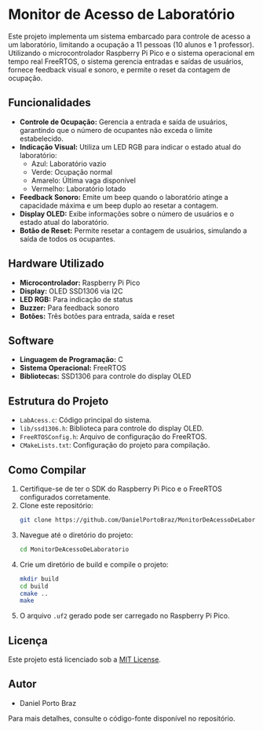 # Monitor de Acesso de Laboratório

Este projeto implementa um sistema embarcado para controle de acesso a um laboratório, limitando a ocupação a 11 pessoas (10 alunos e 1 professor).
Utilizando o microcontrolador Raspberry Pi Pico e o sistema operacional em tempo real FreeRTOS, o sistema gerencia entradas e saídas de usuários, fornece feedback visual e sonoro, e permite o reset da contagem de ocupação.

## Funcionalidades

- **Controle de Ocupação:** Gerencia a entrada e saída de usuários, garantindo que o número de ocupantes não exceda o limite estabelecido.
- **Indicação Visual:** Utiliza um LED RGB para indicar o estado atual do laboratório:
  - Azul: Laboratório vazio
  - Verde: Ocupação normal
  - Amarelo: Última vaga disponível
  - Vermelho: Laboratório lotado
- **Feedback Sonoro:** Emite um beep quando o laboratório atinge a capacidade máxima e um beep duplo ao resetar a contagem.
- **Display OLED:** Exibe informações sobre o número de usuários e o estado atual do laboratório.
- **Botão de Reset:** Permite resetar a contagem de usuários, simulando a saída de todos os ocupantes.

## Hardware Utilizado

- **Microcontrolador:** Raspberry Pi Pico
- **Display:** OLED SSD1306 via I2C
- **LED RGB:** Para indicação de status
- **Buzzer:** Para feedback sonoro
- **Botões:** Três botões para entrada, saída e reset

## Software

- **Linguagem de Programação:** C
- **Sistema Operacional:** FreeRTOS
- **Bibliotecas:** SSD1306 para controle do display OLED

## Estrutura do Projeto

- `LabAcess.c`: Código principal do sistema.
- `lib/ssd1306.h`: Biblioteca para controle do display OLED.
- `FreeRTOSConfig.h`: Arquivo de configuração do FreeRTOS.
- `CMakeLists.txt`: Configuração do projeto para compilação.

## Como Compilar

1. Certifique-se de ter o SDK do Raspberry Pi Pico e o FreeRTOS configurados corretamente.
2. Clone este repositório:
   ```bash
   git clone https://github.com/DanielPortoBraz/MonitorDeAcessoDeLaboratorio.git
   ```
3. Navegue até o diretório do projeto:
   ```bash
   cd MonitorDeAcessoDeLaboratorio
   ```
4. Crie um diretório de build e compile o projeto:
   ```bash
   mkdir build
   cd build
   cmake ..
   make
   ```
5. O arquivo `.uf2` gerado pode ser carregado no Raspberry Pi Pico.

## Licença

Este projeto está licenciado sob a [MIT License](LICENSE).

## Autor

- Daniel Porto Braz

Para mais detalhes, consulte o código-fonte disponível no repositório.

